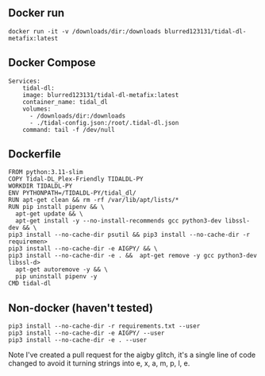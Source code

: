 ## Docker run 
```
docker run -it -v /downloads/dir:/downloads blurred123131/tidal-dl-metafix:latest 
```
## Docker Compose
```
Services:
    tidal-dl:
    image: blurred123131/tidal-dl-metafix:latest
    container_name: tidal_dl
    volumes:
      - /downloads/dir:/downloads
      - ./tidal-config.json:/root/.tidal-dl.json
    command: tail -f /dev/null
```

## Dockerfile
```
FROM python:3.11-slim
COPY Tidal-DL_Plex-Friendly TIDALDL-PY
WORKDIR TIDALDL-PY
ENV PYTHONPATH=/TIDALDL-PY/tidal_dl/
RUN apt-get clean && rm -rf /var/lib/apt/lists/*
RUN pip install pipenv && \
  apt-get update && \
  apt-get install -y --no-install-recommends gcc python3-dev libssl-dev && \
pip3 install --no-cache-dir psutil && pip3 install --no-cache-dir -r requiremen>
pip3 install --no-cache-dir -e AIGPY/ && \
pip3 install --no-cache-dir -e . &&  apt-get remove -y gcc python3-dev libssl-d>
  apt-get autoremove -y && \
  pip uninstall pipenv -y
CMD tidal-dl
```

## Non-docker (haven't tested)
```
pip3 install --no-cache-dir -r requirements.txt --user
pip3 install --no-cache-dir -e AIGPY/ --user
pip3 install --no-cache-dir -e . --user
```
Note I've created a pull request for the aigby glitch, it's a single line of code changed to avoid it turning strings into e, x, a, m, p, l, e.

